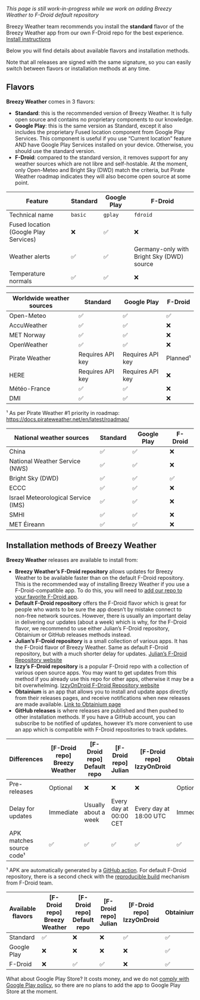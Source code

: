 *This page is still work-in-progress while we work on adding Breezy Weather to F-Droid default repository*

Breezy Weather team recommends you install the **standard** flavor of the Breezy Weather app from our own F-Droid repo for the best experience. [Install instructions](https://github.com/breezy-weather/fdroid-repo/blob/main/README.md)

Below you will find details about available flavors and installation methods.

Note that all releases are signed with the same signature, so you can easily switch between flavors or installation methods at any time.


## Flavors

**Breezy Weather** comes in 3 flavors:
- **Standard**: this is the recommended version of Breezy Weather. It is fully open source and contains no proprietary components to our knowledge.
- **Google Play**: this is the same version as Standard, except it also includes the proprietary Fused location component from Google Play Services. This component is useful if you use “Current location” feature AND have Google Play Services installed on your device. Otherwise, you should use the standard version.
- **F-Droid**: compared to the standard version, it removes support for any weather sources which are not libre and self-hostable. At the moment, only Open-Meteo and Bright Sky (DWD) match the criteria, but Pirate Weather roadmap indicates they will also become open source at some point.

| Feature                               | Standard | Google Play | F-Droid                                   |
|---------------------------------------|----------|-------------|-------------------------------------------|
| Technical name                        | `basic`  | `gplay`     | `fdroid`                                  |
| Fused location (Google Play Services) | ❌        | ✅           | ❌                                         |
| Weather alerts                        | ✅        | ✅           | Germany-only with Bright Sky (DWD) source |
| Temperature normals                   | ✅        | ✅           | ❌                                         |

| Worldwide weather sources | Standard         | Google Play      | F-Droid  |
|---------------------------|------------------|------------------|----------|
| Open-Meteo                | ✅                | ✅                | ✅        |
| AccuWeather               | ✅                | ✅                | ❌        |
| MET Norway                | ✅                | ✅                | ❌        |
| OpenWeather               | ✅                | ✅                | ❌        |
| Pirate Weather            | Requires API key | Requires API key | Planned¹ |
| HERE                      | Requires API key | Requires API key | ❌        |
| Météo-France              | ✅                | ✅                | ❌        |
| DMI                       | ✅                | ✅                | ❌        |

¹ As per Pirate Weather #1 priority in roadmap: https://docs.pirateweather.net/en/latest/roadmap/

| National weather sources            | Standard         | Google Play      | F-Droid  |
|-------------------------------------|------------------|------------------|----------|
| China                               | ✅                | ✅                | ❌        |
| National Weather Service (NWS)      | ✅                | ✅                | ❌        |
| Bright Sky (DWD)                    | ✅                | ✅                | ✅        |
| ECCC                                | ✅                | ✅                | ❌        |
| Israel Meteorological Service (IMS) | ✅                | ✅                | ❌        |
| SMHI                                | ✅                | ✅                | ❌        |
| MET Éireann                         | ✅                | ✅                | ❌        |


## Installation methods of Breezy Weather

**Breezy Weather** releases are available to install from:
- **Breezy Weather’s F-Droid repository** allows updates for Breezy Weather to be available faster than on the default F-Droid repository. This is the recommended way of installing Breezy Weather if you use a F-Droid-compatible app. To do this, you will need to [add our repo to your favorite F-Droid app](https://github.com/breezy-weather/fdroid-repo/blob/main/README.md).
- **Default F-Droid repository** offers the F-Droid flavor which is great for people who wants to be sure the app doesn’t by mistake connect to non-free network sources. However, there is usually an important delay in delivering our updates (about a week) which is why, for the F-Droid flavor, we recommend to use either Julian’s F-Droid repository, Obtainium or GitHub releases methods instead.
- **Julian’s F-Droid repository** is a small collection of various apps. It has the F-Droid flavor of Breezy Weather. Same as default F-Droid repository, but with a much shorter delay for updates. [Julian’s F-Droid Repository website](https://gitlab.com/julianfairfax/fdroid-repo)
- **Izzy’s F-Droid repository** is a popular F-Droid repo with a collection of various open source apps. You may want to get updates from this method if you already use this repo for other apps, otherwise it may be a bit overwhelming. [IzzyOnDroid F-Droid Repository website](https://apt.izzysoft.de/fdroid/)
- **Obtainium** is an app that allows you to install and update apps directly from their releases pages, and receive notifications when new releases are made available. [Link to Obtainium page](https://github.com/ImranR98/Obtainium/blob/main/README.md)
- **GitHub releases** is where releases are published and then pushed to other installation methods. If you have a GitHub account, you can subscribe to be notified of updates, however it’s more convenient to use an app which is compatible with F-Droid repositories to track updates.

| Differences              | [F-Droid repo] Breezy Weather | [F-Droid repo] Default repo | [F-Droid repo] Julian  | [F-Droid repo] IzzyOnDroid | Obtainium | GitHub releases |
|--------------------------|-------------------------------|-----------------------------|------------------------|----------------------------|-----------|-----------------|
| Pre-releases             | Optional                      | ❌                           | ❌                      | ❌                          | Optional  | Optional        |
| Delay for updates        | Immediate                     | Usually about a week        | Every day at 00:00 CET | Every day at 18:00 UTC     | Immediate | Immediate       |
| APK matches source code¹ | ✅                             | ✅                           | ✅                      | ✅                          | ✅         | ✅               |

¹ APK are automatically generated by a [GitHub action](https://github.com/breezy-weather/breezy-weather/blob/main/.github/workflows/push.yml). For default F-Droid repository, there is a second check with the [reproducible build](https://f-droid.org/en/docs/Reproducible_Builds/) mechanism from F-Droid team.

| Available flavors | [F-Droid repo] Breezy Weather | [F-Droid repo] Default repo | [F-Droid repo] Julian | [F-Droid repo] IzzyOnDroid | Obtainium | GitHub releases |
|-------------------|-------------------------------|-----------------------------|-----------------------|----------------------------|-----------|-----------------|
| Standard          | ✅                             | ❌                           | ❌                     | ✅                          | ✅         | ✅               |
| Google Play       | ❌                             | ❌                           | ❌                     | ❌                          | ✅         | ✅               |
| F-Droid           | ❌                             | ✅                           | ✅                     | ❌                          | ✅         | ✅               |

What about Google Play Store? It costs money, and we do not [comply with Google Play policy](https://github.com/breezy-weather/breezy-weather/issues/31), so there are no plans to add the app to Google Play Store at the moment.
